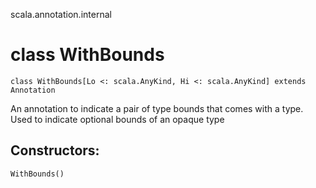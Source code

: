 scala.annotation.internal
# class WithBounds

<pre><code class="language-scala" >class WithBounds[Lo <: scala.AnyKind, Hi <: scala.AnyKind] extends Annotation</pre></code>
An annotation to indicate a pair of type bounds that comes with a type.
Used to indicate optional bounds of an opaque type

## Constructors:
<pre><code class="language-scala" >WithBounds()</pre></code>

